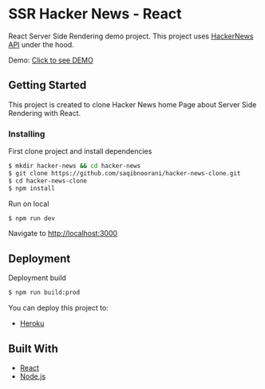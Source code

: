 # SSR Hacker News - React

React Server Side Rendering demo project. This project uses [HackerNews API](https://hn.algolia.com/api/v1/) under the hood.

Demo: [Click to see DEMO](https://ycombinator-clone.herokuapp.com/)


## Getting Started

This project is created to clone Hacker News home Page about Server Side Rendering with React.


### Installing

First clone project and install dependencies

```sh
$ mkdir hacker-news && cd hacker-news
$ git clone https://github.com/saqibnoorani/hacker-news-clone.git
$ cd hacker-news-clone
$ npm install
```


Run on local

```sh
$ npm run dev
```

Navigate to [http://localhost:3000](http://localhost:5000)

## Deployment

Deployment build

```sh
$ npm run build:prod
```

You can deploy this project to:

- [Heroku](https://www.heroku.com/)

## Built With

- [React](https://reactjs.org/)
- [Node.js](https://nodejs.org/)
